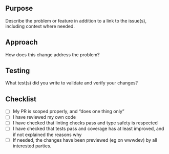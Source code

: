 ## Purpose

Describe the problem or feature in addition to a link to the issue(s), including context where needed.

## Approach

How does this change address the problem?

## Testing

What test(s) did you write to validate and verify your changes?

## Checklist

- [ ] My PR is scoped properly, and “does one thing only”
- [ ] I have reviewed my own code
- [ ] I have checked that linting checks pass and type safety is respected
- [ ] I have checked that tests pass and coverage has at least improved, and if not explained the reasons why
- [ ] If needed, the changes have been previewed (eg on wwwdev) by all interested parties.
